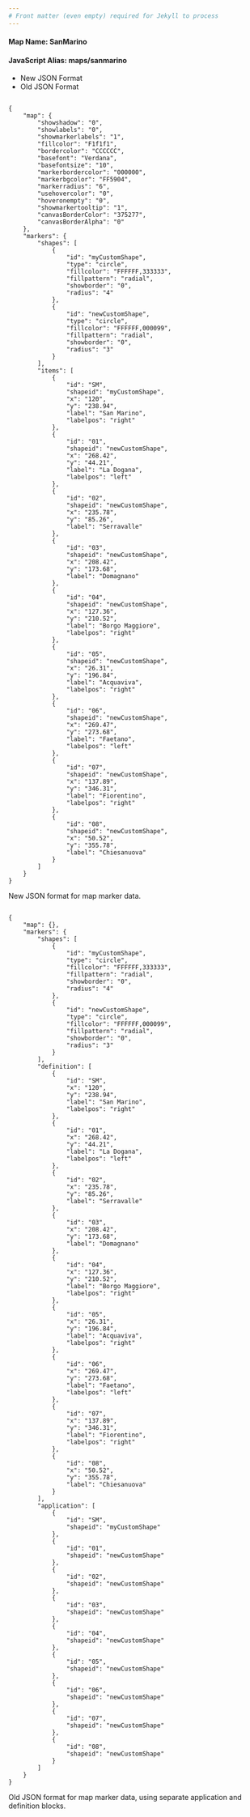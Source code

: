 ```yaml
---
# Front matter (even empty) required for Jekyll to process
---
```


#### Map Name: SanMarino

#### JavaScript Alias: maps/sanmarino


<div class="code-wrapper">
<ul class='code-tabs'>
    <li class='active'>
        <a data-toggle='new-json'>New JSON Format</a>
    </li>
    <li>
        <a data-toggle='old-json'>Old JSON Format</a>
    </li>
</ul>
<div class='tab-content'>
    
<div class='tab new-json-tab active'>
<pre><code class="language-javascript">
{
    "map": {
        "showshadow": "0",
        "showlabels": "0",
        "showmarkerlabels": "1",
        "fillcolor": "F1f1f1",
        "bordercolor": "CCCCCC",
        "basefont": "Verdana",
        "basefontsize": "10",
        "markerbordercolor": "000000",
        "markerbgcolor": "FF5904",
        "markerradius": "6",
        "usehovercolor": "0",
        "hoveronempty": "0",
        "showmarkertooltip": "1",
        "canvasBorderColor": "375277",
        "canvasBorderAlpha": "0"
    },
    "markers": {
        "shapes": [
            {
                "id": "myCustomShape",
                "type": "circle",
                "fillcolor": "FFFFFF,333333",
                "fillpattern": "radial",
                "showborder": "0",
                "radius": "4"
            },
            {
                "id": "newCustomShape",
                "type": "circle",
                "fillcolor": "FFFFFF,000099",
                "fillpattern": "radial",
                "showborder": "0",
                "radius": "3"
            }
        ],
        "items": [
            {
                "id": "SM",
                "shapeid": "myCustomShape",
                "x": "120",
                "y": "238.94",
                "label": "San Marino",
                "labelpos": "right"
            },
            {
                "id": "01",
                "shapeid": "newCustomShape",
                "x": "268.42",
                "y": "44.21",
                "label": "La Dogana",
                "labelpos": "left"
            },
            {
                "id": "02",
                "shapeid": "newCustomShape",
                "x": "235.78",
                "y": "85.26",
                "label": "Serravalle"
            },
            {
                "id": "03",
                "shapeid": "newCustomShape",
                "x": "208.42",
                "y": "173.68",
                "label": "Domagnano"
            },
            {
                "id": "04",
                "shapeid": "newCustomShape",
                "x": "127.36",
                "y": "210.52",
                "label": "Borgo Maggiore",
                "labelpos": "right"
            },
            {
                "id": "05",
                "shapeid": "newCustomShape",
                "x": "26.31",
                "y": "196.84",
                "label": "Acquaviva",
                "labelpos": "right"
            },
            {
                "id": "06",
                "shapeid": "newCustomShape",
                "x": "269.47",
                "y": "273.68",
                "label": "Faetano",
                "labelpos": "left"
            },
            {
                "id": "07",
                "shapeid": "newCustomShape",
                "x": "137.89",
                "y": "346.31",
                "label": "Fiorentino",
                "labelpos": "right"
            },
            {
                "id": "08",
                "shapeid": "newCustomShape",
                "x": "50.52",
                "y": "355.78",
                "label": "Chiesanuova"
            }
        ]
    }
}
</code></pre>


<p class='text-success'>New JSON format for map marker data.</p>

</div>
<div class='tab old-json-tab'>
<pre><code class="language-javascript">
{
    "map": {},
    "markers": {
        "shapes": [
            {
                "id": "myCustomShape",
                "type": "circle",
                "fillcolor": "FFFFFF,333333",
                "fillpattern": "radial",
                "showborder": "0",
                "radius": "4"
            },
            {
                "id": "newCustomShape",
                "type": "circle",
                "fillcolor": "FFFFFF,000099",
                "fillpattern": "radial",
                "showborder": "0",
                "radius": "3"
            }
        ],
        "definition": [
            {
                "id": "SM",
                "x": "120",
                "y": "238.94",
                "label": "San Marino",
                "labelpos": "right"
            },
            {
                "id": "01",
                "x": "268.42",
                "y": "44.21",
                "label": "La Dogana",
                "labelpos": "left"
            },
            {
                "id": "02",
                "x": "235.78",
                "y": "85.26",
                "label": "Serravalle"
            },
            {
                "id": "03",
                "x": "208.42",
                "y": "173.68",
                "label": "Domagnano"
            },
            {
                "id": "04",
                "x": "127.36",
                "y": "210.52",
                "label": "Borgo Maggiore",
                "labelpos": "right"
            },
            {
                "id": "05",
                "x": "26.31",
                "y": "196.84",
                "label": "Acquaviva",
                "labelpos": "right"
            },
            {
                "id": "06",
                "x": "269.47",
                "y": "273.68",
                "label": "Faetano",
                "labelpos": "left"
            },
            {
                "id": "07",
                "x": "137.89",
                "y": "346.31",
                "label": "Fiorentino",
                "labelpos": "right"
            },
            {
                "id": "08",
                "x": "50.52",
                "y": "355.78",
                "label": "Chiesanuova"
            }
        ],
        "application": [
            {
                "id": "SM",
                "shapeid": "myCustomShape"
            },
            {
                "id": "01",
                "shapeid": "newCustomShape"
            },
            {
                "id": "02",
                "shapeid": "newCustomShape"
            },
            {
                "id": "03",
                "shapeid": "newCustomShape"
            },
            {
                "id": "04",
                "shapeid": "newCustomShape"
            },
            {
                "id": "05",
                "shapeid": "newCustomShape"
            },
            {
                "id": "06",
                "shapeid": "newCustomShape"
            },
            {
                "id": "07",
                "shapeid": "newCustomShape"
            },
            {
                "id": "08",
                "shapeid": "newCustomShape"
            }
        ]
    }
}
</code></pre>


<p class='text-success'>Old JSON format for map marker data, using separate application and definition blocks.</p>

</div>
    
</div>
</div>
